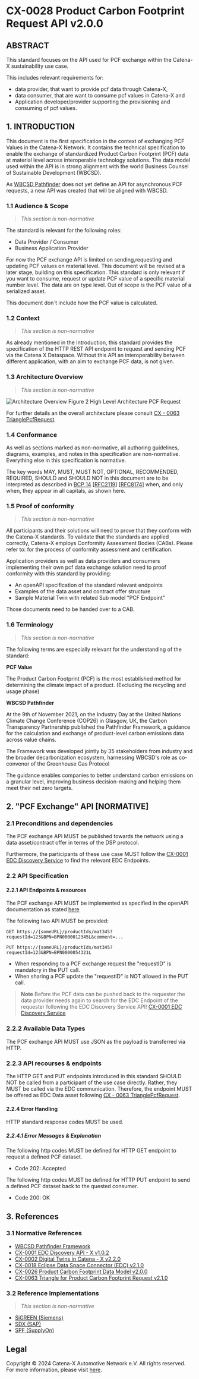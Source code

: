 
# CX-0028 Product Carbon Footprint Request API v2.0.0

## ABSTRACT

This standard focuses on the API used for PCF exchange within the Catena-X sustainability use case.

This includes relevant requirements for:

- data provider, that want to provide pcf data through Catena-X,
- data consumer, that are want to consume pcf values in Catena-X and
- Application developer/provider supporting the provisioning and consuming of pcf values.

## 1. INTRODUCTION

This document is the first specification in the context of exchanging PCF Values in the Catena-X Network. It contains the technical specification to enable the exchange of standardized Product Carbon Footprint (PCF) data at material level across interoperable technology solutions. The data model used within the API is in strong alignment with the world Business Counsel of Sustainable Development (WBCSD).

As [WBCSD Pathfinder](https://wbcsd.github.io/introduction/) does not yet define an API for asynchronous PCF requests, a new API was created that will be aligned with WBCSD.

### 1.1 Audience & Scope

> *This section is non-normative*

The standard is relevant for the following roles:

- Data Provider / Consumer
- Business Application Provider

For now the PCF exchange API is limited on sending,requesting and updating PCF
values on material level. This document will be revised at a later
stage, building on this specification. This standard is only relevant if
you want to consume, request or update PCF value of a specific material number
level. The data are on type level. Out of scope is the PCF value of a
serialized asset.

This document don´t include how the PCF value is calculated.

### 1.2 Context

> *This section is non-normative*

As already mentioned in the Introduction, this standard provides the specification of the HTTP REST API endpoint to request and sending PCF via the Catena X Dataspace. Without this API an interoperability between different application, with an aim to exchange PCF data, is not given.

### 1.3 Architecture Overview

> *This section is non-normative*

![Architecture Overview](./assets/architectural-overview.png)
Figure 2 High Level Architecture PCF Request

For further details an the overall architecture please consult [CX - 0063 TrianglePcfRequest](#31-normative-references).

### 1.4 Conformance

As well as sections marked as non-normative, all authoring guidelines,
diagrams, examples, and notes in this specification are non-normative.
Everything else in this specification is normative.

The key words MAY, MUST, MUST NOT, OPTIONAL, RECOMMENDED, REQUIRED,
SHOULD and SHOULD NOT in this document are to be interpreted as
described in [BCP
14](https://datatracker.ietf.org/doc/html/bcp14) \[[RFC2119](https://www.w3.org/TR/did-core/#bib-rfc2119)\]
\[[RFC8174](https://www.w3.org/TR/did-core/#bib-rfc8174)\] when, and
only when, they appear in all capitals, as shown here.

### 1.5 Proof of conformity

> *This section is non-normative*

All participants and their solutions will need to prove that they
conform with the Catena-X standards. To validate that the standards are
applied correctly, Catena-X employs Conformity Assessment Bodies (CABs).
Please refer to: for the process of conformity assessment and
certification.  

Application providers as well as data providers and consumers
implementing their own pcf data exchange solution need to proof
conformity with this standard by providing:

- An openAPI specification of the standard relevant endpoints
- Examples of the data asset and contract offer structure  
- Sample Material Twin with related Sub model "PCF Endpoint"

Those documents need to be handed over to a CAB.  

### 1.6 Terminology

> *This section is non-normative*

The following terms are especially relevant for the understanding of the
standard:

**PCF Value**

The Product Carbon Footprint (PCF) is the most established method for
determining the climate impact of a product. (Excluding the recycling
and usage phase)

**WBCSD Pathfinder**

At the 9th of November 2021, on the Industry Day at the United Nations
Climate Change Conference (COP26) in Glasgow, UK, the Carbon
Transparency Partnership published the Pathfinder Framework, a guidance
for the calculation and exchange of product-level carbon emissions data
across value chains.

The Framework was developed jointly by 35 stakeholders from industry and
the broader decarbonization ecosystem, harnessing WBCSD's role as
co-convenor of the Greenhouse Gas Protocol

The guidance enables companies to better understand carbon emissions on
a granular level, improving business decision-making and helping them
meet their net zero targets.

## 2. "PCF Exchange" API \[NORMATIVE\]

### 2.1 Preconditions and dependencies

The PCF exchange API MUST be published towards the network using a data
asset/contract offer in terms of the DSP protocol.

Furthermore, the participants of these use case MUST follow the [CX-0001 EDC Discovery Service](#31-normative-references) to find the relevant EDC Endpoints.

### 2.2 API Specification

#### 2.2.1 API Endpoints & resources

The PCF exchange API MUST be implemented as specified in the openAPI
documentation as stated [here](./assets/catena-x-pcf-endpoint-1_0_0.yaml)

The following two API MUST be provided:

```text
GET https://{someURL}/productIds/mat345?requestId=123&BPN=BPN0000012345L&comment=...
```

```text
PUT https://{someURL}/productIds/mat345?requestId=123&BPN=BPN0000054321L
```

- When responding to a PCF exchange request the "requestID" is mandatory in the PUT call.
- When sharing a PCF update the "requestID" is NOT allowed in the PUT call.

> **Note**
> Before the PCF data can be pushed back to the requester the data provider needs again to search for the EDC Endpoint of the requester following the EDC Discovery Service API! [CX-0001 EDC Discovery Service](#31-normative-references)

### 2.2.2 Available Data Types

The PCF exchange API MUST use JSON as the payload is transferred via
HTTP.

### 2.2.3 API recourses & endpoints

The HTTP GET and PUT endpoints introduced in this standard SHOULD NOT be
called from a participant of the use case directly. Rather, they MUST be
called via the EDC communication. Therefore, the endpoint MUST be
offered as EDC Data asset following [CX - 0063 TrianglePcfRequest](#31-normative-references).

#### 2.2.4 Error Handling

HTTP standard response codes MUST be used.

##### 2.2.4.1 Error Messages & Explanation

The following http codes MUST be defined for HTTP GET endpoint to
request a defined PCF dataset.

- Code 202: Accepted

The following http codes MUST be defined for HTTP PUT endpoint to send a
defined PCF dataset back to the quested consumer.

- Code 200: OK

## 3. References

### 3.1 Normative References

- [WBCSD Pathfinder Framework](https://wbcsd.github.io/introduction/#example-productfootprint-value)
- [CX-0001 EDC Discovery API - X v1.0.2](https://catena-x.net/de/standard-library)
- [CX-0002 Digital Twins in Catena - X v2.2.0](https://catena-x.net/de/standard-library)
- [CX-0018 Eclipse Data Space Connector (EDC) v2.1.0](https://catena-x.net/de/standard-library)
- [CX-0026 Product Carbon Footprint Data Model v2.0.0](https://catena-x.net/de/standard-library)
- [CX-0063 Triangle for Product Carbon Footprint Request v2.1.0](https://catena-x.net/de/standard-library)

### 3.2 Reference Implementations

> *This section is non-normative*

- [SiGREEN (Siemens)](https://www.siemens.com/de/de/unternehmen/themenfelder/product-carbon-footprint.html)
- [SDX (SAP)](https://www.sap.com/sustainability/climate-action.html)
- [SPF (SupplyOn)](https://www.supplyon.com/de/product-footprint)

[^1]: https://catena-x.net/fileadmin/user_upload/Vereinsdokumente/Catena-X_IP_Regelwerk_IP_Regulations.pdf

[^2]: https://catena-x.net/de/standard-library

## Legal

Copyright © 2024 Catena-X Automotive Network e.V. All rights reserved. For more information, please visit [here](/copyright).
